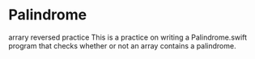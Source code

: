 # Palindrome
arrary reversed practice
This is a practice on writing a Palindrome.swift program that checks whether or not an array contains a palindrome.
